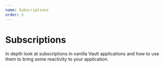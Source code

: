 ```yaml
---
name: Subscriptions
order: 5
---
```

# Subscriptions
In depth look at subscriptions in vanilla Vault applications and how to use them to bring
some reactivity to your application.

## 
